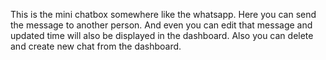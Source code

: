 This is the mini chatbox somewhere like the whatsapp. Here you can send the message to another person.
And even you can edit that message and updated time will also be displayed in the dashboard. 
Also you can delete and create new chat from the dashboard.
